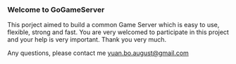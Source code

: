 ### Welcome to GoGameServer

This porject aimed to build a common Game Server which is easy to use, flexible, strong and fast.
You are very welcomed to participate in this project and your help is very important. 
Thank you very much.

Any questions, please contact me [yuan.bo.august@gmail.com](yuan.bo.august@gmail.com)
